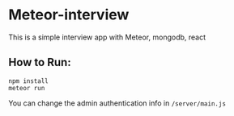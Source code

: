 # Meteor-interview
This is a simple interview app with Meteor, mongodb, react
## How to Run:

```
npm install
meteor run
```

You can change the admin authentication info in `/server/main.js`
